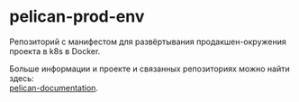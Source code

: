 # pelican-prod-env

Репозиторий с манифестом для развёртывания продакшен-окружения проекта в k8s в Docker.

Больше информации и проекте и связанных репозиториях можно найти здесь:  
[pelican-documentation](https://github.com/TourmalineCore/pelican-documentation).
